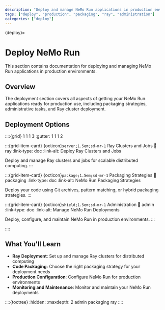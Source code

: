 ```yaml
---
description: "Deploy and manage NeMo Run applications in production environments with comprehensive deployment guides."
tags: ["deploy", "production", "packaging", "ray", "administration"]
categories: ["deploy"]
---
```


(deploy)=

# Deploy NeMo Run

This section contains documentation for deploying and managing NeMo Run applications in production environments.

## Overview

The deployment section covers all aspects of getting your NeMo Run applications ready for production use, including packaging strategies, administrative tasks, and Ray cluster deployment.

## Deployment Options

::::{grid} 1 1 1 3
:gutter: 1 1 1 2

:::{grid-item-card} {octicon}`server;1.5em;sd-mr-1` Ray Clusters and Jobs
:link: ray
:link-type: doc
:link-alt: Deploy Ray Clusters and Jobs

Deploy and manage Ray clusters and jobs for scalable distributed computing.
:::

:::{grid-item-card} {octicon}`package;1.5em;sd-mr-1` Packaging Strategies
:link: packaging
:link-type: doc
:link-alt: NeMo Run Packaging Strategies

Deploy your code using Git archives, pattern matching, or hybrid packaging strategies.
:::

:::{grid-item-card} {octicon}`shield;1.5em;sd-mr-1` Administration
:link: admin
:link-type: doc
:link-alt: Manage NeMo Run Deployments

Deploy, configure, and maintain NeMo Run in production environments.
:::

::::

## What You'll Learn

- **Ray Deployment**: Set up and manage Ray clusters for distributed computing
- **Code Packaging**: Choose the right packaging strategy for your deployment needs
- **Production Configuration**: Configure NeMo Run for production environments
- **Monitoring and Maintenance**: Monitor and maintain your NeMo Run deployments

::::{toctree}
:hidden:
:maxdepth: 2
admin
packaging
ray
::::
